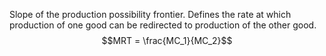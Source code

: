 Slope of the production possibility frontier. Defines the rate at which production of one good can be redirected to production of the other good.
$$MRT = \frac{MC_1}{MC_2}$$